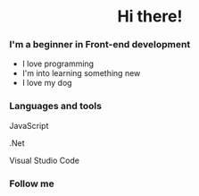 <h1 align="center">Hi there!</h1>

### I'm a beginner in Front-end development
- I love programming
- I'm into learning something new
- I love my dog

### Languages and tools
JavaScript

.Net

Visual Studio Code

### Follow me
